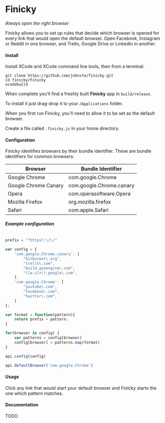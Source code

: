 # Finicky

*Always open the right browser*

Finicky allows you to set up rules that decide which browser is opened for every link that would open the default browser. Open Facebook, Instagram or Reddit in one browser, and Trello, Google Drive or LinkedIn in another.

#### Install

Install XCode and XCode command line tools, then from a terminal:

    git clone https://github.com/johnste/finicky.git
    cd finicky/Finicky
    xcodebuild

When complete you'll find a freshly built **Finicky** app in
`build/release`.

To install it just drag-drop it to your `/Applications` folder.

When you first run Finicky, you'll need to allow it to be set as the default browser.

Create a file called `.finicky.js` in your home directory.

#### Configuration

Finicky identifies browsers by their bundle identifier. These are bundle identifiers for common browsers:

| Browser              | Bundle Identifier        |
|----------------------|--------------------------|
| Google Chrome        | com.google.Chrome        |
| Google Chrome Canary | com.google.Chrome.canary |
| Opera                | com.operasoftware.Opera  |
| Mozilla Firefox      | org.mozilla.firefox      |
| Safari               | com.apple.Safari         |

##### Example configuration

```javascript

prefix = "^https?:\/\/"

var config = {
	'com.google.Chrome.canary': [
		"bitbucket\.org",
		"trello\.com",
		"build.gooengine\.com",
		"([a-z]+)?.google\.com",
	],
	'com.google.Chrome': [
		"youtube\.com",
		"facebook\.com",
		"twitter\.com",
	]
};

var format = function(pattern){
	return prefix + pattern;
}

for(browser in config) {
	var patterns = config[browser]
	config[browser] = patterns.map(format)
}

api.config(config)

api.defaultBrowser('com.google.Chrome')

```

#### Usage

Click any link that would start your default browser and Finicky starts the one which pattern matches.

#### Documentation

TODO
